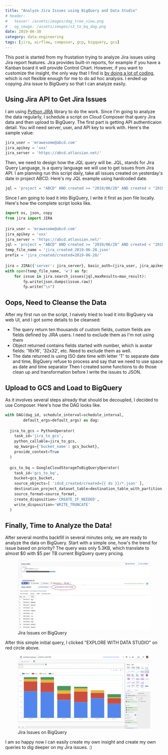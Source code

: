```yaml
---
title: "Analyze Jira Issues using BigQuery and Data Studio"
# header:
#   teaser: /assets/images/dag_tree_view.png
#   og_image: /assets/images/s3_to_bq_dag.png
date: 2019-06-30
category: data-engineering
tags: [jira, airflow, composer, gcp, bigquery, gcs]
---
```


This post is started from my frustation trying to analyze Jira issues using Jira report features. Jira provides built-in reports, for example if you have a Kanban board it will provide Control Chart. However, if you want to customize the insight, the only way that I find is [by doing a lot of coding](https://developer.atlassian.com/server/jira/platform/creating-a-jira-report/), which is not flexible enough for me to do ad hoc analysis. I ended up copying Jira issue to BigQuery so that I can analyze easily.

## Using Jira API to Get Jira Issues
I am using [Python JIRA](https://jira.readthedocs.io/en/master/) library to do the work. Since I'm going to analyze the data regularly, I schedule a script on Cloud Composer that query Jira data and then upload to BigQuery. The first part is getting API authenticaion detail. You will need server, user, and API key to work with. Here's the sample value:
```python
jira_user = 'mrawesome@abcd.com'
jira_apikey = 'xxx'
jira_server = 'https://abcd.atlassian.net/'
```
Then, we need to design how the JQL query will be. JQL, stands for Jira Query Language, is a query language we will use to get issues from Jira API. I am planning run this script daily, take all issues created on yesterday's date in project ABCD. Here's my JQL example using hardcoded date.
```python
jql = 'project = "ABCD" AND created >= "2019/06/28" AND created < "2019/06/29"'
```
Since I am going to load it into BigQuery, I write it first as json file locally. Here's how the complete script looks like.
```python
import os, json, copy
from jira import JIRA

jira_user = 'mrawesome@abcd.com'
jira_apikey = 'xxx'
jira_server = 'https://abcd.atlassian.net/'
jql = 'project = "ABCD" AND created >= "2019/06/28" AND created < "2019/06/29"'
temp_file_name = 'jira_created_2019-06-28.json'
prefix = 'jira_created/created=2019-06-28/'

jira = JIRA({'server': jira_server}, basic_auth=(jira_user, jira_apikey))
with open(temp_file_name, 'w') as fp:
    for issue in jira.search_issues(jql,maxResults=max_result):
        fp.write(json.dumps(issue.raw))
        fp.write("\n")
```

## Oops, Need to Cleanse the Data
After my first run on the script, I naively tried to load it into BigQuery via web UI, and I got some details to be cleansed:
- The query return ten thousands of custom fields, custom fields are fields defined by JIRA users. I need to exclude them as I'm not using them
- Object returned contains fields started with number, which is avatar fields: '16x16', '32x32', etc. Need to exclude them as well.
- The date returned is using ISO date time with letter 'T' to separate date and time, BigQuery refuse to process and say that we need to use space as date and time separator
Then I created some functions to do those clean up and transformation before I write the issues to JSON.

## Upload to GCS and Load to BigQuery
As it involves several steps already that should be decoupled, I decided to use Composer. Here's how the DAG looks like.
```python
with DAG(dag_id, schedule_interval=schedule_interval,
        default_args=default_args) as dag:

  jira_to_gcs = PythonOperator(
    task_id='jira_to_gcs',
    python_callable=jira_to_gcs,
    op_kwargs={'bucket_name': gcs_bucket},
    provide_context=True
  )

  gcs_to_bq = GoogleCloudStorageToBigQueryOperator(
    task_id='gcs_to_bq',
    bucket=gcs_bucket,
    source_objects=[ 'idsd_created/created={{ ds }}/*.json' ],
    destination_project_dataset_table=destination_table_with_partition,
    source_format=source_format,
    create_disposition='CREATE_IF_NEEDED',
    write_disposition='WRITE_TRUNCATE'
  )
```

## Finally, Time to Analyze the Data!
After several months backfill in several minutes only, we are ready to analyze the data on BigQuery. Start with a simple one, how's the trend for issue based on priority? The query was only 5.3KB, which translate to almost $0 with $5 per TB current BigQuery query pricing.

<figure>
	<img src="/assets/images/jira_bigqueryui.png">
  <figcaption>Jira Issues on BigQuery</figcaption>
</figure>

After this simple initial query, I clicked "EXPLORE WITH DATA STUDIO" on red circle above.

<figure>
	<img src="/assets/images/jira_datastudio.png">
  <figcaption>Jira Issues on BigQuery</figcaption>
</figure>

I am so happy now I can easily create my own insight and create my own queries to dig deeper on my Jira issues. :)